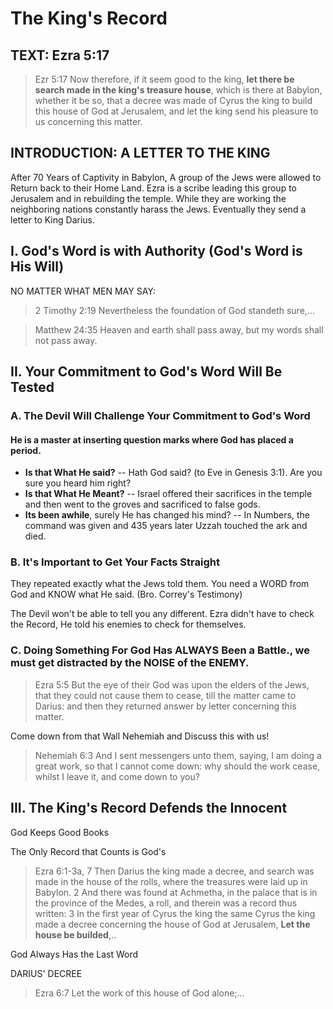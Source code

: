 # The King's Record

## TEXT: Ezra 5:17

> Ezr 5:17 Now therefore, if it seem good to the king, **let there be search made in the king's treasure house**, which is there at Babylon, whether it be so, that a decree was made of Cyrus the king to build this house of God at Jerusalem, and let the king send his pleasure to us concerning this matter.

## INTRODUCTION: A LETTER TO THE KING 

After 70 Years of Captivity in Babylon, A group of the Jews were allowed to Return back to their Home Land. Ezra is a scribe leading this group to Jerusalem and in rebuilding the temple. While they are working the neighboring nations constantly harass the Jews. Eventually they send a letter to King Darius.

## I. God's Word is with Authority (God's Word is His Will)

NO MATTER WHAT MEN MAY SAY:

> 2 Timothy 2:19 Nevertheless the foundation of God standeth sure,&hellip;

> Matthew 24:35 Heaven and earth shall pass away, but my words shall not pass away.

## II. Your Commitment to God's Word Will Be Tested

### A. The Devil Will Challenge Your Commitment to God's Word

#### He is a master at inserting question marks where God has placed a period. 

- **Is that What He said?** -- Hath God said? (to Eve in Genesis 3:1). Are you sure you heard him right?
- **Is that What He Meant?** -- Israel offered their sacrifices in the temple and then went to the groves and sacrificed to false gods.
- **Its been awhile**, surely He has changed his mind? -- In Numbers, the command was given and 435 years later Uzzah touched the ark and died.

### B. It's Important to Get Your Facts Straight

They repeated exactly what the Jews told them. You need a WORD from God and KNOW what He said. (Bro. Correy's Testimony)

The Devil won't be able to tell you any different. Ezra didn't have to check the Record, He told his enemies to check for themselves.

### C. Doing Something For God Has ALWAYS Been a Battle., we must get distracted by the NOISE of the ENEMY.

> Ezra 5:5 But the eye of their God was upon the elders of the Jews, that they could not cause them to cease, till the matter came to Darius: and then they returned answer by letter concerning this matter.

Come down from that Wall Nehemiah and Discuss this with us!

> Nehemiah 6:3 And I sent messengers unto them, saying, I am doing a great work, so that I cannot come down: why should the work cease, whilst I leave it, and come down to you?

## III. The King's Record Defends the Innocent

God Keeps Good Books

The Only Record that Counts is God's

> Ezra 6:1-3a, 7 Then Darius the king made a decree, and search was made in the house of the rolls, where the treasures were laid up in Babylon. 2 And there was found at Achmetha, in the palace that is in the province of the Medes, a roll, and therein was a record thus written: 3 In the first year of Cyrus the king the same Cyrus the king made a decree concerning the house of God at Jerusalem, **Let the house be builded**,..

God Always Has the Last Word

DARIUS' DECREE
> Ezra 6:7 Let the work of this house of God alone;&hellip;
